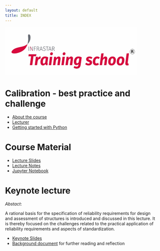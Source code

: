 ```yaml
---
layout: default
title: INDEX
---
```



![LOGO2](/logo_istar1.png)

# Calibration - best practice and challenge

- [About the course](about)
- [Lecturer](Team)
- [Getting started with Python](py_guide)


# Course Material

- [Lecture Slides](INFRASTAR_Lecture_2020_.pdf)
- [Lecture Notes](INFRASTAR_CompendiumKohler-2.pdf)
- [Jupyter Notebook](CodeCalibration.ipynb)

# Keynote lecture

*Abstact*: 

A rational basis for the specification of reliability requirements for design and assessment of structures is introduced and discussed in this lecture. It is thereby focused on the challenges related to the practical application of reliability requirements and aspects of standardization.

- [Keynote Slides](2010_INFRASTAR_presentation_JK_rev1.pdf)
- [Background document](Reliability_Requirements-5.pdf) for further reading and reflection


